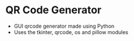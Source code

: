 # QR Code Generator
 - GUI qrcode generator made using Python
 - Uses the tkinter, qrcode, os and pillow modules

